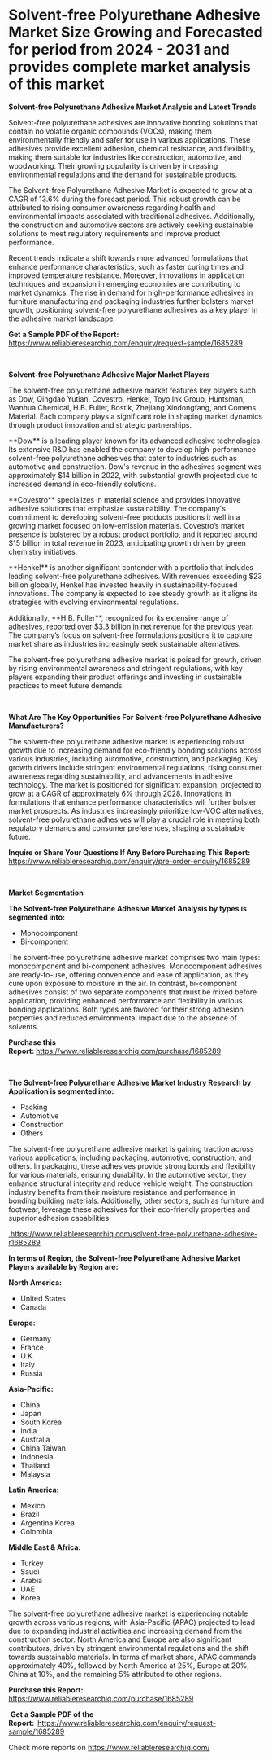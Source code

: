 <p><h1>Solvent-free Polyurethane Adhesive Market Size Growing and Forecasted for period from 2024 - 2031 and provides complete market analysis of this market</h1></p><p><strong>Solvent-free Polyurethane Adhesive Market Analysis and Latest Trends</strong></p>
<p><p>Solvent-free polyurethane adhesives are innovative bonding solutions that contain no volatile organic compounds (VOCs), making them environmentally friendly and safer for use in various applications. These adhesives provide excellent adhesion, chemical resistance, and flexibility, making them suitable for industries like construction, automotive, and woodworking. Their growing popularity is driven by increasing environmental regulations and the demand for sustainable products.</p><p>The Solvent-free Polyurethane Adhesive Market is expected to grow at a CAGR of 13.6% during the forecast period. This robust growth can be attributed to rising consumer awareness regarding health and environmental impacts associated with traditional adhesives. Additionally, the construction and automotive sectors are actively seeking sustainable solutions to meet regulatory requirements and improve product performance. </p><p>Recent trends indicate a shift towards more advanced formulations that enhance performance characteristics, such as faster curing times and improved temperature resistance. Moreover, innovations in application techniques and expansion in emerging economies are contributing to market dynamics. The rise in demand for high-performance adhesives in furniture manufacturing and packaging industries further bolsters market growth, positioning solvent-free polyurethane adhesives as a key player in the adhesive market landscape.</p></p>
<p><strong>Get a Sample PDF of the Report:&nbsp;</strong> <a href="https://www.reliableresearchiq.com/enquiry/request-sample/1685289?utm_campaign=1123&utm_medium=2&utm_source=Github&utm_content=ia&utm_term=30122024&utm_id=solvent-free-polyurethane-adhesive">https://www.reliableresearchiq.com/enquiry/request-sample/1685289</a></p>
<p>&nbsp;</p>
<p><strong>Solvent-free Polyurethane Adhesive Major Market Players</strong></p>
<p><p>The solvent-free polyurethane adhesive market features key players such as Dow, Qingdao Yutian, Covestro, Henkel, Toyo Ink Group, Huntsman, Wanhua Chemical, H.B. Fuller, Bostik, Zhejiang Xindongfang, and Comens Material. Each company plays a significant role in shaping market dynamics through product innovation and strategic partnerships.</p><p>**Dow** is a leading player known for its advanced adhesive technologies. Its extensive R&D has enabled the company to develop high-performance solvent-free polyurethane adhesives that cater to industries such as automotive and construction. Dow's revenue in the adhesives segment was approximately $14 billion in 2022, with substantial growth projected due to increased demand in eco-friendly solutions.</p><p>**Covestro** specializes in material science and provides innovative adhesive solutions that emphasize sustainability. The company's commitment to developing solvent-free products positions it well in a growing market focused on low-emission materials. Covestro’s market presence is bolstered by a robust product portfolio, and it reported around $15 billion in total revenue in 2023, anticipating growth driven by green chemistry initiatives.</p><p>**Henkel** is another significant contender with a portfolio that includes leading solvent-free polyurethane adhesives. With revenues exceeding $23 billion globally, Henkel has invested heavily in sustainability-focused innovations. The company is expected to see steady growth as it aligns its strategies with evolving environmental regulations.</p><p>Additionally, **H.B. Fuller**, recognized for its extensive range of adhesives, reported over $3.3 billion in net revenue for the previous year. The company’s focus on solvent-free formulations positions it to capture market share as industries increasingly seek sustainable alternatives.</p><p>The solvent-free polyurethane adhesive market is poised for growth, driven by rising environmental awareness and stringent regulations, with key players expanding their product offerings and investing in sustainable practices to meet future demands.</p></p>
<p>&nbsp;</p>
<p><strong>What Are The Key Opportunities For Solvent-free Polyurethane Adhesive Manufacturers?</strong></p>
<p><p>The solvent-free polyurethane adhesive market is experiencing robust growth due to increasing demand for eco-friendly bonding solutions across various industries, including automotive, construction, and packaging. Key growth drivers include stringent environmental regulations, rising consumer awareness regarding sustainability, and advancements in adhesive technology. The market is positioned for significant expansion, projected to grow at a CAGR of approximately 6% through 2028. Innovations in formulations that enhance performance characteristics will further bolster market prospects. As industries increasingly prioritize low-VOC alternatives, solvent-free polyurethane adhesives will play a crucial role in meeting both regulatory demands and consumer preferences, shaping a sustainable future.</p></p>
<p><strong>Inquire or Share Your Questions If Any Before Purchasing This Report:</strong> <a href="https://www.reliableresearchiq.com/enquiry/pre-order-enquiry/1685289?utm_campaign=1123&utm_medium=2&utm_source=Github&utm_content=ia&utm_term=30122024&utm_id=solvent-free-polyurethane-adhesive">https://www.reliableresearchiq.com/enquiry/pre-order-enquiry/1685289</a></p>
<p>&nbsp;</p>
<p><strong>Market Segmentation</strong></p>
<p><strong>The Solvent-free Polyurethane Adhesive Market Analysis by types is segmented into:</strong></p>
<p><ul><li>Monocomponent</li><li>Bi-component</li></ul></p>
<p><p>The solvent-free polyurethane adhesive market comprises two main types: monocomponent and bi-component adhesives. Monocomponent adhesives are ready-to-use, offering convenience and ease of application, as they cure upon exposure to moisture in the air. In contrast, bi-component adhesives consist of two separate components that must be mixed before application, providing enhanced performance and flexibility in various bonding applications. Both types are favored for their strong adhesion properties and reduced environmental impact due to the absence of solvents.</p></p>
<p><strong>Purchase this Report:&nbsp;</strong><a href="https://www.reliableresearchiq.com/purchase/1685289?utm_campaign=1123&utm_medium=2&utm_source=Github&utm_content=ia&utm_term=30122024&utm_id=solvent-free-polyurethane-adhesive">https://www.reliableresearchiq.com/purchase/1685289</a></p>
<p>&nbsp;</p>
<p><strong>The Solvent-free Polyurethane Adhesive Market Industry Research by Application is segmented into:</strong></p>
<p><ul><li>Packing</li><li>Automotive</li><li>Construction</li><li>Others</li></ul></p>
<p><p>The solvent-free polyurethane adhesive market is gaining traction across various applications, including packaging, automotive, construction, and others. In packaging, these adhesives provide strong bonds and flexibility for various materials, ensuring durability. In the automotive sector, they enhance structural integrity and reduce vehicle weight. The construction industry benefits from their moisture resistance and performance in bonding building materials. Additionally, other sectors, such as furniture and footwear, leverage these adhesives for their eco-friendly properties and superior adhesion capabilities.</p></p>
<p><a href="https://www.reliableresearchiq.com/solvent-free-polyurethane-adhesive-r1685289?utm_campaign=1123&utm_medium=2&utm_source=Github&utm_content=ia&utm_term=30122024&utm_id=solvent-free-polyurethane-adhesive">&nbsp;https://www.reliableresearchiq.com/solvent-free-polyurethane-adhesive-r1685289</a></p>
<p><strong>In terms of Region, the Solvent-free Polyurethane Adhesive Market Players available by Region are:</strong></p>
<p>
    <p> <strong> North America: </strong>
        <ul>
            <li>United States</li>
            <li>Canada</li>
        </ul>
        </p> 
    <p> <strong> Europe: </strong>
        <ul>
            <li>Germany</li>
            <li>France</li>
            <li>U.K.</li>
            <li>Italy</li>
            <li>Russia</li>
        </ul>
        </p> 
    <p> <strong> Asia-Pacific: </strong>
        <ul>
            <li>China</li>
            <li>Japan</li>
            <li>South Korea</li>
            <li>India</li>
            <li>Australia</li>
            <li>China Taiwan</li>
            <li>Indonesia</li>
            <li>Thailand</li>
            <li>Malaysia</li>
        </ul>
        </p> 
    <p> <strong> Latin America: </strong>
        <ul>
            <li>Mexico</li>
            <li>Brazil</li>
            <li>Argentina Korea</li>
            <li>Colombia</li>
        </ul>
        </p> 
    <p> <strong> Middle East & Africa: </strong>
        <ul>
            <li>Turkey</li>
            <li>Saudi</li>
            <li>Arabia</li>
            <li>UAE</li>
            <li>Korea</li>
        </ul>
    </p>
    </p>
<p><p>The solvent-free polyurethane adhesive market is experiencing notable growth across various regions, with Asia-Pacific (APAC) projected to lead due to expanding industrial activities and increasing demand from the construction sector. North America and Europe are also significant contributors, driven by stringent environmental regulations and the shift towards sustainable materials. In terms of market share, APAC commands approximately 40%, followed by North America at 25%, Europe at 20%, China at 10%, and the remaining 5% attributed to other regions.</p></p>
<p><strong>Purchase this Report: </strong><a href="https://www.reliableresearchiq.com/purchase/1685289?utm_campaign=1123&utm_medium=2&utm_source=Github&utm_content=ia&utm_term=30122024&utm_id=solvent-free-polyurethane-adhesive">https://www.reliableresearchiq.com/purchase/1685289</a></p>
<p>&nbsp;<strong>Get a Sample PDF of the Report:&nbsp;&nbsp;</strong><a href="https://www.reliableresearchiq.com/enquiry/request-sample/1685289?utm_campaign=1123&utm_medium=2&utm_source=Github&utm_content=ia&utm_term=30122024&utm_id=solvent-free-polyurethane-adhesive">https://www.reliableresearchiq.com/enquiry/request-sample/1685289</a></p>
<p><strong></strong></p>
<p>Check more reports on <a href="https://www.reliableresearchiq.com/?utm_campaign=1123&utm_medium=2&utm_source=Github&utm_content=ia&utm_term=30122024&utm_id=solvent-free-polyurethane-adhesive">https://www.reliableresearchiq.com/</a></p>